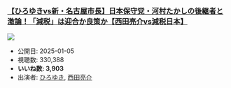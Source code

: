 ### [【ひろゆきvs新・名古屋市長】日本保守党・河村たかしの後継者と激論！「減税」は迎合か良策か【西田亮介vs減税日本】](https://www.youtube.com/watch?v=GnN4uTHqBEQ)
[![](https://img.youtube.com/vi/GnN4uTHqBEQ/hqdefault.jpg)](https://www.youtube.com/watch?v=GnN4uTHqBEQ)
-   公開日: 2025-01-05
-   視聴数: 330,388
-   **いいね数: 3,903**
-   出演者: [ひろゆき](/rehacq_fan/people/ひろゆき "wikilink"), [西田亮介](/rehacq_fan/people/西田亮介 "wikilink")
